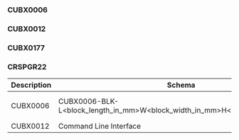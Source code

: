 ### CUBX0006

### CUBX0012

### CUBX0177

### CRSPGR22



| Description               | Schema                                  | Example |
| --------------------- | ------------------------------------ | --------- |
| CUBX0006              | CUBX0006-BLK-L<block_length_in_mm>W<block_width_in_mm>H<block_height_in_mm> | CUBX0006-BLK-L34W765H877 |
| CUBX0012              | Command Line Interface               | <> |
